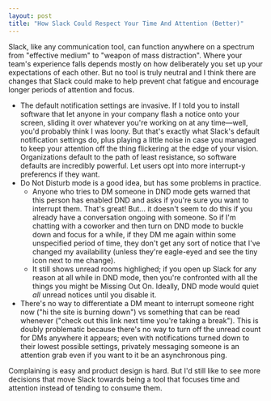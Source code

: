 ```yaml
---
layout: post
title: "How Slack Could Respect Your Time And Attention (Better)"
---
```

Slack, like any communication tool, can function anywhere on a spectrum from "effective medium" to "weapon of mass distraction". Where your team's experience falls depends mostly on how deliberately you set up your expectations of each other. But no tool is truly neutral and I think there are changes that Slack could make to help prevent chat fatigue and encourage longer periods of attention and focus. 

- The default notification settings are invasive. If I told you to install software that let anyone in your company flash a notice onto your screen, sliding it over whatever you're working on at any time—well, you'd probably think I was loony. But that's exactly what Slack's default notification settings do, plus playing a little noise in case you managed to keep your attention off the thing flickering at the edge of your vision. Organizations default to the path of least resistance, so software defaults are incredibly powerful. Let users opt into more interrupt-y preferencs if they want.
- Do Not Disturb mode is a good idea, but has some problems in practice. 
  - Anyone who tries to DM someone in DND mode gets warned that this person has enabled DND and asks if you're sure you want to interrupt them. That's great! But... it doesn't seem to do this if you already have a conversation ongoing with someone. So if I'm chatting with a coworker and then turn on DND mode to buckle down and focus for a while, if they DM me again within some unspecified period of time, they don't get any sort of notice that I've changed my availability (unless they're eagle-eyed and see the tiny icon next to me change).
  - It still shows unread rooms highlighed; if you open up Slack for any reason at all while in DND mode, then you're confronted with all the things you might be Missing Out On. Ideally, DND mode would quiet *all* unread notices until you disable it.
- There's no way to differentiate a DM meant to interrupt someone right now ("hi the site is burning down") vs something that can be read whenever ("check out this link next time you're taking a break"). This is doubly problematic because there's no way to turn off the unread count for DMs anywhere it appears; even with notifications turned down to their lowest possible settings, privately messaging someone is an attention grab even if you want to it be an asynchronous ping. 

Complaining is easy and product design is hard. But I'd still like to see more decisions that move Slack towards being a tool that focuses time and attention instead of tending to consume them.

